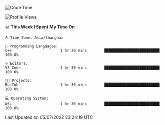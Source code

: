 <!--START_SECTION:waka-->
![Code Time](http://img.shields.io/badge/Code%20Time-153%20hrs%2044%20mins-blue)

![Profile Views](http://img.shields.io/badge/Profile%20Views-0-blue)

📊 **This Week I Spent My Time On** 

```text
⌚︎ Time Zone: Asia/Shanghai

💬 Programming Languages: 
C++                      1 hr 30 mins        █████████████████████████   100.0%

🔥 Editors: 
VS Code                  1 hr 30 mins        █████████████████████████   100.0%

🐱‍💻 Projects: 
BusTub                   1 hr 30 mins        █████████████████████████   100.0%

💻 Operating System: 
WSL                      1 hr 30 mins        █████████████████████████   100.0%

```


 Last Updated on 05/07/2022 23:24:19 UTC
<!--END_SECTION:waka-->